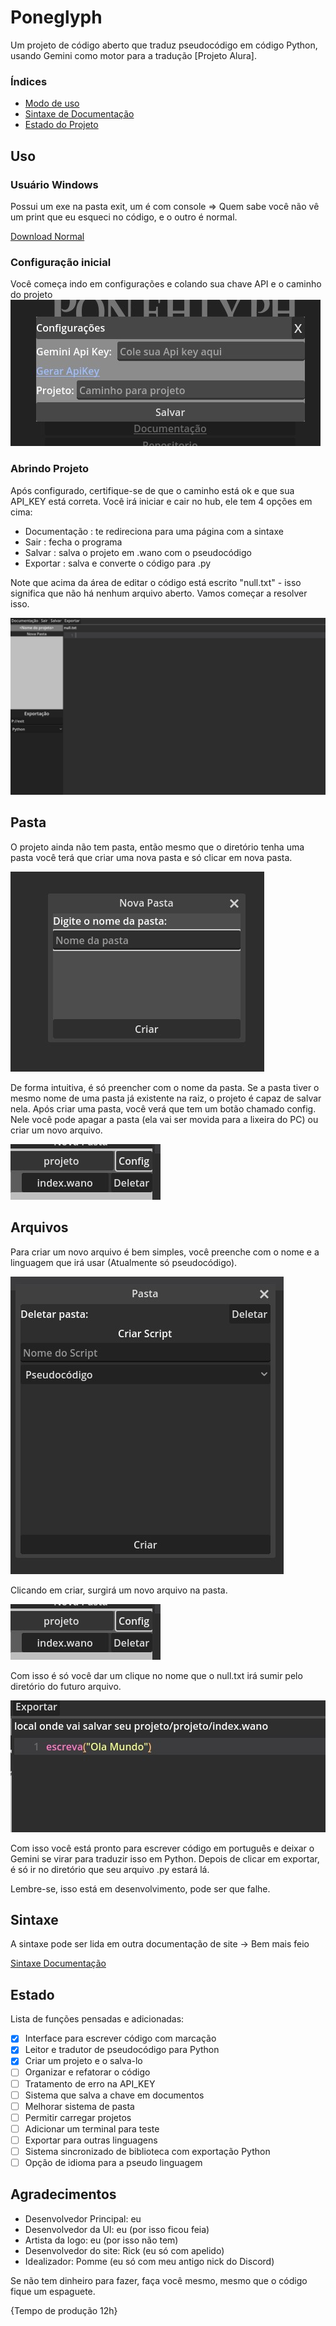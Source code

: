 # Poneglyph
Um projeto de código aberto que traduz pseudocódigo em código Python, usando Gemini como motor para a tradução [Projeto Alura].

### Índices
- <a href="#Uso">Modo de uso</a>
- <a href="#Sintaxe">Sintaxe de Documentação</a>
- <a href="#Estado">Estado do Projeto</a>

## Uso
### Usuário Windows
Possui um exe na pasta exit, um é com console => Quem sabe você não vê um print que eu esqueci no código, e o outro é normal.

[Download Normal](./exit/project.exe)

### Configuração inicial
Você começa indo em configurações e colando sua chave API e o caminho do projeto
![ConfigurandoCentral](./Assets/Doc/doc_config.jpg)

### Abrindo Projeto
Após configurado, certifique-se de que o caminho está ok e que sua API_KEY está correta. Você irá iniciar e cair no hub, ele tem 4 opções em cima:

- Documentação : te redireciona para uma página com a sintaxe
- Sair : fecha o programa
- Salvar : salva o projeto em .wano com o pseudocódigo
- Exportar : salva e converte o código para .py

Note que acima da área de editar o código está escrito "null.txt" - isso significa que não há nenhum arquivo aberto. Vamos começar a resolver isso.

![HubDoPrograma](./Assets/Doc/doc_hub.jpg)

## Pasta
O projeto ainda não tem pasta, então mesmo que o diretório tenha uma pasta você terá que criar uma nova pasta e só clicar em nova pasta.

![NovaPasta](./Assets/Doc/doc_pasta.jpg)

De forma intuitiva, é só preencher com o nome da pasta. Se a pasta tiver o mesmo nome de uma pasta já existente na raiz, o projeto é capaz de salvar nela. Após criar uma pasta, você verá que tem um botão chamado config. Nele você pode apagar a pasta (ela vai ser movida para a lixeira do PC) ou criar um novo arquivo.

![PastaTree](./Assets/Doc/doc_arquivo_open.jpg)

## Arquivos
Para criar um novo arquivo é bem simples, você preenche com o nome e a linguagem que irá usar (Atualmente só pseudocódigo).

![NovoArquivo](./Assets/Doc/doc_arquivo_novo.jpg)

Clicando em criar, surgirá um novo arquivo na pasta.

![TreeArquivo](./Assets/Doc/doc_arquivo_open.jpg)

Com isso é só você dar um clique no nome que o null.txt irá sumir pelo diretório do futuro arquivo.

![ArquivoAberto](./Assets/Doc/doc_pseudo_codigo.jpg)

Com isso você está pronto para escrever código em português e deixar o Gemini se virar para traduzir isso em Python. Depois de clicar em exportar, é só ir no diretório que seu arquivo .py estará lá.

Lembre-se, isso está em desenvolvimento, pode ser que falhe.

## Sintaxe
A sintaxe pode ser lida em outra documentação de site -> Bem mais feio

<a href="https://brcrazycraft.github.io/Poneglyph-Doc/index.html">Sintaxe Documentação</a>

## Estado
Lista de funções pensadas e adicionadas:

- [x] Interface para escrever código com marcação
- [x] Leitor e tradutor de pseudocódigo para Python
- [x] Criar um projeto e o salva-lo
- [ ] Organizar e refatorar o código
- [ ] Tratamento de erro na API_KEY
- [ ] Sistema que salva a chave em documentos
- [ ] Melhorar sistema de pasta
- [ ] Permitir carregar projetos
- [ ] Adicionar um terminal para teste
- [ ] Exportar para outras linguagens
- [ ] Sistema sincronizado de biblioteca com exportação Python
- [ ] Opção de idioma para a pseudo linguagem

## Agradecimentos
- Desenvolvedor Principal: eu
- Desenvolvedor da UI: eu (por isso ficou feia)
- Artista da logo: eu (por isso não tem)
- Desenvolvedor do site: Rick (eu só com apelido)
- Idealizador: Pomme (eu só com meu antigo nick do Discord)

Se não tem dinheiro para fazer, faça você mesmo, mesmo que o código fique um espaguete.

{Tempo de produção 12h}
